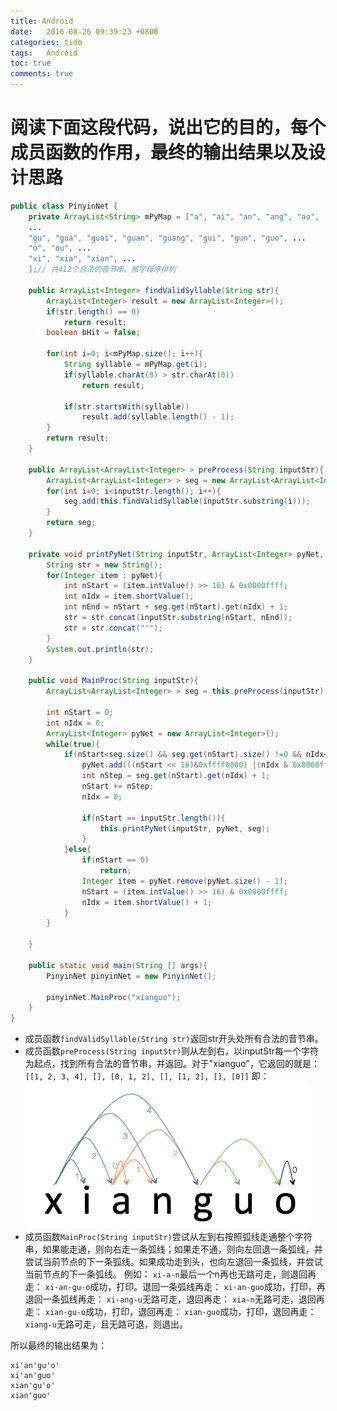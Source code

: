 ```yaml
---
title: Android
date:   2016-08-26 09:39:23 +0800
categories: tidb
tags:   Android
toc: true
comments: true
---
```

# 阅读下面这段代码，说出它的目的，每个成员函数的作用，最终的输出结果以及设计思路
<!-- more -->

``` java
public class PinyinNet {
    private ArrayList<String> mPyMap = ["a", "ai", "an", "ang", "ao",
    ...
    "gu", "gua", "guai", "guan", "guang", "gui", "gun", "guo", ...
    "o", "ou", ...
    "xi", "xia", "xian", ...
    ];// 共412个合法的音节串，按字母序排列

    public ArrayList<Integer> findValidSyllable(String str){
        ArrayList<Integer> result = new ArrayList<Integer>();
        if(str.length() == 0)
            return result;
        boolean bHit = false;

        for(int i=0; i<mPyMap.size(); i++){
            String syllable = mPyMap.get(i);
            if(syllable.charAt(0) > str.charAt(0))
                return result;
            
            if(str.startsWith(syllable))
                result.add(syllable.length() - 1);
        }
        return result;
    }

    public ArrayList<ArrayList<Integer> > preProcess(String inputStr){
        ArrayList<ArrayList<Integer> > seg = new ArrayList<ArrayList<Integer> >();
        for(int i=0; i<inputStr.length(); i++){
            seg.add(this.findValidSyllable(inputStr.substring(i)));
        }
        return seg;
    }

    private void printPyNet(String inputStr, ArrayList<Integer> pyNet, ArrayList<ArrayList<Integer> > seg){
        String str = new String();
        for(Integer item : pyNet){
            int nStart = (item.intValue() >> 16) & 0x0000ffff;
            int nIdx = item.shortValue();
            int nEnd = nStart + seg.get(nStart).get(nIdx) + 1;
            str = str.concat(inputStr.substring(nStart, nEnd));
            str = str.concat("'");
        }
        System.out.println(str);
    }

    public void MainProc(String inputStr){
        ArrayList<ArrayList<Integer> > seg = this.preProcess(inputStr);

        int nStart = 0;
        int nIdx = 0;
        ArrayList<Integer> pyNet = new ArrayList<Integer>();
        while(true){
            if(nStart<seg.size() && seg.get(nStart).size() !=0 && nIdx<seg.get(nStart).size()){
                pyNet.add(((nStart << 16)&0xffff0000) |(nIdx & 0x0000ffff));
                int nStep = seg.get(nStart).get(nIdx) + 1;
                nStart += nStep;
                nIdx = 0;

                if(nStart == inputStr.length()){
                    this.printPyNet(inputStr, pyNet, seg);
                }
            }else{
                if(nStart == 0)
                    return;
                Integer item = pyNet.remove(pyNet.size() - 1);
                nStart = (item.intValue() >> 16) & 0x0000ffff;
                nIdx = item.shortValue() + 1;
            }
        }

    }

    public static void main(String [] args){        
        PinyinNet pinyinNet = new PinyinNet();

        pinyinNet.MainProc("xianguo");
    }
}
```
* 成员函数`findValidSyllable(String str)`返回str开头处所有合法的音节串。
* 成员函数`preProcess(String inputStr)`则从左到右，以inputStr每一个字符为起点，找到所有合法的音节串，并返回。对于"xianguo"，它返回的就是：
`[[1, 2, 3, 4], [], [0, 1, 2], [], [1, 2], [], [0]]`
即：
![以每个字符为起点，所有合法音节串的长度](16Android/img01.png)
* 成员函数`MainProc(String inputStr)`尝试从左到右按照弧线走通整个字符串，如果能走通，则向右走一条弧线；如果走不通，则向左回退一条弧线，并尝试当前节点的下一条弧线。如果成功走到头，也向左退回一条弧线，并尝试当前节点的下一条弧线。
例如：
`xi-a-n`最后一个n再也无路可走，则退回再走：
`xi-an-gu-o`成功，打印。退回一条弧线再走：
`xi-an-guo`成功，打印，再退回一条弧线再走：
`xi-ang-u`无路可走，退回再走：
`xia-n`无路可走，退回再走：
`xian-gu-o`成功，打印，退回再走：
`xian-guo`成功，打印，退回再走：
`xiang-u`无路可走，且无路可退，则退出。

所以最终的输出结果为：
```
xi'an'gu'o'
xi'an'guo'
xian'gu'o'
xian'guo'
```